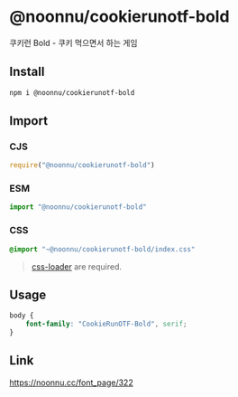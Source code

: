 # @noonnu/cookierunotf-bold
쿠키런 Bold - 쿠키 먹으면서 하는 게임

## Install
```sh
npm i @noonnu/cookierunotf-bold
```
## Import
### CJS
```js
require("@noonnu/cookierunotf-bold")
```
### ESM
```js
import "@noonnu/cookierunotf-bold"
```
### CSS 
```css
@import "~@noonnu/cookierunotf-bold/index.css"
```
> [css-loader](https://github.com/webpack-contrib/css-loader) are required.

## Usage
```css
body {
    font-family: "CookieRunOTF-Bold", serif;
}
```

## Link
https://noonnu.cc/font_page/322